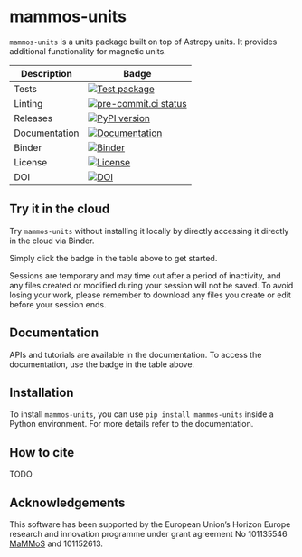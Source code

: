 # mammos-units

`mammos-units` is a units package built on top of Astropy units.
It provides additional functionality for magnetic units.

| Description   | Badge                                                                                                                                                                                    |
|---------------|------------------------------------------------------------------------------------------------------------------------------------------------------------------------------------------|
| Tests         | [![Test package](https://github.com/MaMMoS-project/mammos-units/actions/workflows/test.yml/badge.svg)](https://github.com/MaMMoS-project/mammos-units/actions/workflows/test.yml)        |
| Linting       | [![pre-commit.ci status](https://results.pre-commit.ci/badge/github/MaMMoS-project/mammos-units/main.svg)](https://results.pre-commit.ci/latest/github/MaMMoS-project/mammos-units/main) |
| Releases      | [![PyPI version](https://badge.fury.io/py/mammos-units.svg)](https://badge.fury.io/py/mammos-units)                                                                                      |
| Documentation | [![Documentation](https://img.shields.io/badge/Docs-mammos--project.github.io%2Fmammos-blue)](https://mammos-project.github.io/mammos/index.html)                                        |
| Binder        | [![Binder](https://mybinder.org/badge_logo.svg)](https://mybinder.org/v2/gh/mammos-project/mammos-units/latest?urlpath=lab%2Ftree%2Fexamples)                                            |
| License       | [![License](https://img.shields.io/badge/License-MIT-blue.svg)](https://opensource.org/licenses/MIT)                                                                                     |
| DOI           | [![DOI](https://zenodo.org/badge/DOI/10.5281/zenodo.15754464.svg)](https://doi.org/10.5281/zenodo.15754464)                                                                              |


## Try it in the cloud
Try `mammos-units` without installing it locally by directly accessing it directly in the cloud
via Binder.

Simply click the badge in the table above to get started.

Sessions are temporary and may time out after a period of inactivity, and any files
created or modified during your session will not be saved.
To avoid losing your work, please remember to download any files you create or edit
before your session ends.

## Documentation

APIs and tutorials are available in the documentation. To access the documentation, use the badge in the table above.

## Installation

To install `mammos-units`, you can use `pip install mammos-units` inside a Python environment.
For more details refer to the documentation.

## How to cite

TODO

## Acknowledgements

This software has been supported by the European Union’s Horizon Europe research and innovation programme under grant agreement No 101135546 [MaMMoS](https://mammos-project.github.io/) and 101152613.
